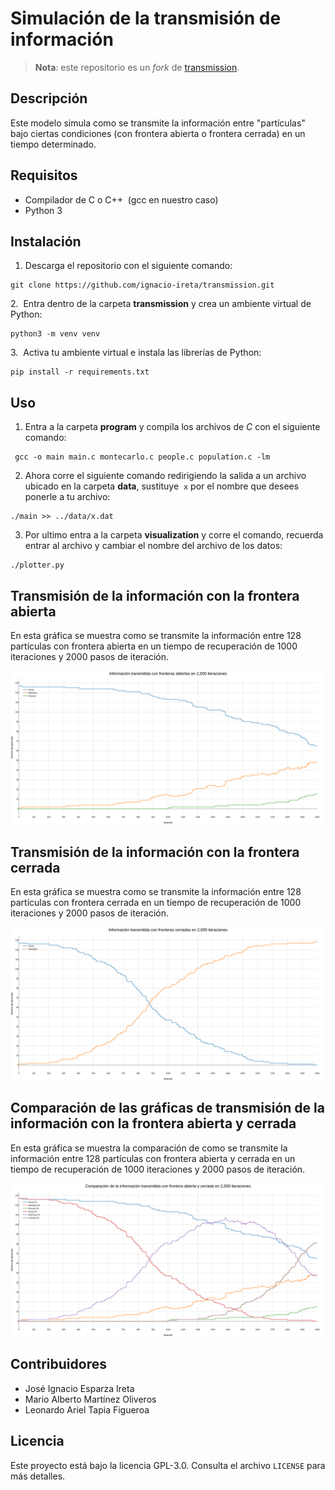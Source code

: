 # Simulación de la transmisión de información
> **Nota**: este repositorio es un *fork* de [transmission](https://github.com/giccunam/transmission).

## Descripción
Este modelo simula como se transmite la información entre "partículas" bajo ciertas condiciones (con frontera abierta o frontera cerrada) en un tiempo determinado.

## Requisitos
- Compilador de C o C++  (gcc en nuestro caso)
- Python 3

## Instalación
1. Descarga el repositorio con el siguiente comando:
```
git clone https://github.com/ignacio-ireta/transmission.git
```

2.  Entra dentro de la carpeta **transmission** y crea un ambiente virtual de Python:
```
python3 -m venv venv
```

3.  Activa tu ambiente virtual e instala las librerías de Python:
```
pip install -r requirements.txt
```

## Uso
1. Entra a la carpeta **program** y compila los archivos de *C* con el siguiente comando:
```
 gcc -o main main.c montecarlo.c people.c population.c -lm
```

2. Ahora corre el siguiente comando redirigiendo la salida a un archivo ubicado en la carpeta **data**, sustituye  `x` por el nombre que desees ponerle a tu archivo:
```
./main >> ../data/x.dat
```

3. Por ultimo entra a la carpeta **visualization** y corre el comando, recuerda entrar al archivo y cambiar el nombre del archivo de los datos:
```
./plotter.py
```

## Transmisión de la información con la frontera abierta
En esta gráfica se muestra como se transmite la información entre 128 partículas con frontera abierta en un tiempo de recuperación de 1000 iteraciones y 2000 pasos de iteración.

![](images/open_border.png)

## Transmisión de la información con la frontera cerrada
En esta gráfica se muestra como se transmite la información entre 128 partículas con frontera cerrada en un tiempo de recuperación de 1000 iteraciones y 2000 pasos de iteración.

![](images/closed_border.png)

## Comparación de las gráficas de transmisión de la información con la frontera abierta y cerrada
En esta gráfica se muestra la comparación de como se transmite la información entre 128 partículas con frontera abierta y cerrada en un tiempo de recuperación de 1000 iteraciones y 2000 pasos de iteración.

![](images/both_borders.png)

## Contribuidores
- José Ignacio Esparza Ireta
- Mario Alberto Martínez Oliveros
- Leonardo Ariel Tapia Figueroa

## Licencia
Este proyecto está bajo la licencia GPL-3.0. Consulta el archivo `LICENSE` para más detalles.
